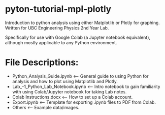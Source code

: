 # pyton-tutorial-mpl-plotly
Introduction to python analysis using either Matplotlib or Plotly for graphing. Written for UBC Engineering Physics 2nd Year Lab.

Specifically for use with Google Colab (a Jupyter notebook equivalent), although mostly applicable to any Python environment.


# File Descriptions:
- Python_Analysis_Guide.ipynb <-- General guide to using Python for analysis and how to plot using Matplotlib and Plotly.
- Lab_-1_Python_Lab_Notebook.ipynb <-- Intro notebook to gain familiarity with using Colab/Jupyter notebook for taking Lab notes.
- Colab Instructions.docx <-- How to set up a Colab account.
- Export.ipynb <-- Template for exporting .ipynb files to PDF from Colab.
- Others <-- Example data/images.

